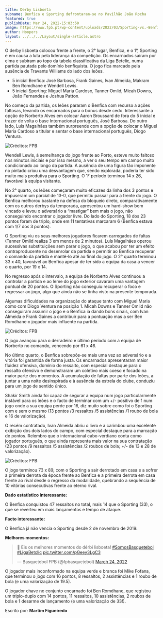 ```yaml
---
title: Derby Lisboeta
subname: Benfica e Sporting defrontaram-se no Pavilhão João Rocha
featured: true
publishDate: Mar 24, 2022-15:03:50
image: https://www.fpb.pt/wp-content/uploads/2022/03/Sporting-vs.-Benfica-8.jpg
author: Hoopers
layout: ../../../Layout/single-article.astro
---
```

<!--StartFragment-->

O derby lisboeta colocou frente a frente, o 2° lugar, Benfica, e o 1°, Sporting e em causa a luta pela liderança da competição. Os encarnados saíram por cima e subiram ao topo da tabela classificativa da Liga Betclic, numa partida pautada pelo domínio benfiquista. O jogo fica marcado pela ausência de Travante Williams do lado dos leões.

<!--EndFragment-->

* 5 inicial Benfica: José Barbosa, Frank Gaines, Ivan Almeida, Makram Ben Romdhane e Wendell Lewis.
* 5 inicial Sporting: Miguel Maria Cardoso, Tanner Omlid, Micah Downs, João Fernandes e Joshua Patton.

<!--StartFragment-->

No começo da partida, os leões pararam o Benfica com recurso a ações faltosas, levando os encarnados para o bónus desde cedo. Interessante a opção de Norberto Alves em colocar Aaron Broussard de fora do 5 inicial e trazer de volta o base Internacional português, José Barbosa. Do outro lado, Luís Magalhães também surpreende com a opção de colocar o Miguel Maria Cardoso a titular e sentar o base internacional português, Diogo Ventura.

<!--EndFragment-->

![Créditos: FPB](https://www.fpb.pt/wp-content/uploads/2022/03/Sporting-vs.-Benfica-11.jpg)

<!--StartFragment-->

Wendell Lewis, à semelhança do jogo frente ao Porto, esteve muito faltoso nos minutos iniciais e por isso mesmo, a ver o seu tempo em campo muito condicionado ao longo da partida. A ausência de uma figura tão imponente no pintado criou uma desvantagem que, sendo explorada, poderia ter sido muito mais produtiva para o Sporting. O 1° período terminou 14 x 26, favorável à equipa visitante.

<!--EndFragment-->

<!--StartFragment-->

No 2° quarto, os leões começaram muito eficazes da linha dos 3 pontos e impuseram um parcial de 13-0, que permitiu passar para a frente do jogo. O Benfica melhorou bastante na defesa do bloqueio direto, comparativamente com os outros derbys da temporada, apresentou um hard-show bem vincado e levou o adversário a “mastigar” bem mais o jogo, não conseguindo encontrar o jogador livre. Do lado do Sporting, 18 dos 23 pontos foram de triplo, onde em 11 tentativas marcaram 6 (Benfica estava com 1/7 dos 3 pontos).

<!--EndFragment-->

<!--StartFragment-->

O Sporting viu os seus melhores jogadores ficarem carregados de faltas (Tanner Omlid realiza 3 em menos de 2 minutos). Luís Magalhães operou sucessivas substituições sem parar o jogo, o que acabou por ter um efeito contraproducente no desenrolar da partida e permitir ao Benfica recuperar o comando da partida e mantê-lo até ao final do jogo. O 2° quarto terminou 33 x 40, favorável ao Benfica apesar de ter sido a equipa da casa a vencer o quarto, por 19 x 14.

<!--EndFragment-->

<!--StartFragment-->

No regresso após o intervalo, a equipa de Norberto Alves continuou a controlar a partida e ao leme do jogo exterior cavaram uma vantagem pontual de 20 pontos. O Sporting não conseguiu recuperar o foco e regressar ao jogo, algo que ainda não se tinha visto na presente temporada. 

Algumas dificuldades na organização do ataque tanto com Miguel Maria como com Diogo Ventura na posição 1. Micah Downs e Tanner Omlid não conseguiram assumir o jogo e o Benfica ia dando bons sinais, com Ivan Almeida e Frank Gaines a contribuir para a pontuação mas a ser Ben Romdhane o jogador mais influente na partida.

<!--EndFragment-->

![Créditos: FPB](https://www.fpb.pt/wp-content/uploads/2022/03/Sporting-vs.-Benfica-13-.jpg)

<!--StartFragment-->

O jogo avançou para o derradeiro e último período com a equipa de Norberto no comando, vencendo por 61 x 46.

<!--EndFragment-->

<!--StartFragment-->

No último quarto, o Benfica sobrepôs-se mais uma vez ao adversário e a vitória foi garantida de forma justa. Os encarnados apresentaram maior fluidez ofensiva, domínio do ressalto, com especial destaque para o ressalto ofensivo e demonstraram um coletivo mais coeso e focado na maior parte dos momentos. A acumulação de faltas por parte dos leões, a juntar a uma noite desinspirada e à ausência da estrela do clube, conduziu para um jogo de sentido único.

<!--EndFragment-->

<!--StartFragment-->

Shakir Smith ainda foi capaz de segurar a equipa num jogo particularmente instável para os leões e o facto de terminar com um +/- positivo de 1 num jogo onde a sua equipa perde por 16, diz muito sobre como foi o Sporting com e sem o mesmo (13 pontos /3 ressaltos /5 assistências /1 roubo de bola e 16 de valorização).

<!--EndFragment-->

<!--StartFragment-->

O recém contratado, Ivan Almeida abriu o livro e a carimbou uma excelente exibição dos dois lados do campo, com especial destaque para a marcação de pontos. Relembro que o internacional cabo-verdiano conta como jogador português, o que ainda representa mais valor na sua contratação (23 pontos /9 ressaltos /5 assistências /2 roubos de bola; +/- de 13 e 28 de valorização).

<!--EndFragment-->

![Créditos: FPB](https://www.fpb.pt/wp-content/uploads/2022/03/Sporting-vs.-Benfica-9.jpg)

<!--StartFragment-->

O jogo terminou 73 x 89, com o Sporting a sair derrotado em casa e a sofrer a primeira derrota da época frente ao Benfica e a primeira derrota em casa frente ao rival desde o regresso da modalidade, quebrando a sequência de 10 vitórias consecutivas frente ao eterno rival. 

<!--EndFragment-->

<!--StartFragment-->

**Dado estatístico interessante:**

O Benfica conquistou 47 ressaltos no total, mais 14 que o Sporting (33), o que se reverteu em mais lançamentos e tempo de ataque.

<!--EndFragment-->

<!--StartFragment-->

**Facto interessante:** 

O Benfica já não vencia o Sporting desde 2 de novembro de 2019.

<!--EndFragment-->

<!--StartFragment-->

**Melhores momentos:**

<!--StartFragment-->

<blockquote class="twitter-tweet"><p lang="pt" dir="ltr">🎥 Eis os melhores momentos do dérbi lisboeta! <a href="https://twitter.com/hashtag/SomosBasquetebol?src=hash&amp;ref_src=twsrc%5Etfw">#SomosBasquetebol</a> <a href="https://twitter.com/hashtag/LigaBetclic?src=hash&amp;ref_src=twsrc%5Etfw">#LigaBetclic</a> <a href="https://t.co/pGeey3LgC3">pic.twitter.com/pGeey3LgC3</a></p>&mdash; Basquetebol FPB (@fpbasquetebol) <a href="https://twitter.com/fpbasquetebol/status/1506791573526355977?ref_src=twsrc%5Etfw">March 24, 2022</a></blockquote> 

<!--EndFragment-->

<!--EndFragment-->

<!--StartFragment-->

O jogador mais inconformado na equipa verde e branca foi Mike Fofana, que terminou o jogo com 16 pontos, 8 ressaltos, 2 assistências e 1 roubo de bola (e uma valorização de 19.5).

<!--EndFragment-->

<!--StartFragment-->

O jogador chave no conjunto encarnado foi Ben Romdhane, que registou um triplo-duplo com 14 pontos, 11 ressaltos, 10 assistências, 2 roubos de bola e 1 desarme de lançamento (e uma valorização de 33!).

<!--EndFragment-->

Escrito por: **Martim Figueiredo**

<script async src="https://platform.twitter.com/widgets.js" charset="utf-8"></script>